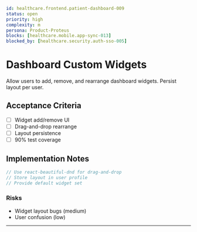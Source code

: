 ```yaml
id: healthcare.frontend.patient-dashboard-009
status: open
priority: high
complexity: m
persona: Product-Proteus
blocks: [healthcare.mobile.app-sync-013]
blocked_by: [healthcare.security.auth-sso-005]
```

# Dashboard Custom Widgets

Allow users to add, remove, and rearrange dashboard widgets. Persist layout per user.

## Acceptance Criteria

- [ ] Widget add/remove UI
- [ ] Drag-and-drop rearrange
- [ ] Layout persistence
- [ ] 90% test coverage

## Implementation Notes

```typescript
// Use react-beautiful-dnd for drag-and-drop
// Store layout in user profile
// Provide default widget set
```

### Risks

- Widget layout bugs (medium)
- User confusion (low)

---

[Product-Proteus]: ./personas/product-proteus.md
[healthcare.security.auth-sso-005]: ./tickets/healthcare.security.auth-sso-005.md
[healthcare.mobile.app-sync-013]: ./tickets/healthcare.mobile.app-sync-013.md
